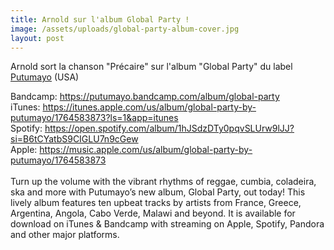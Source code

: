 ```yaml
---
title: Arnold sur l'album Global Party !
image: /assets/uploads/global-party-album-cover.jpg
layout: post
---
```

Arnold sort la chanson "Précaire" sur l'album "Global Party" du label [Putumayo](www.putumayo.com/global-party) (USA)

Bandcamp: <https://putumayo.bandcamp.com/album/global-party>\
iTunes: <https://itunes.apple.com/us/album/global-party-by-putumayo/1764583873?ls=1&app=itunes>\
Spotify: <https://open.spotify.com/album/1hJSdzDTy0pqvSLUrw9lJJ?si=B6tCYatbS9CIGLU7n9cGew>\
Apple: <https://music.apple.com/us/album/global-party-by-putumayo/1764583873>\
\
Turn up the volume with the vibrant rhythms of reggae, cumbia, coladeira, ska and more with Putumayo’s new album, Global Party, out today! This lively album features ten upbeat tracks by artists from France, Greece, Argentina, Angola, Cabo Verde, Malawi and beyond. It is available for download on iTunes & Bandcamp with streaming on Apple, Spotify, Pandora and other major platforms.
